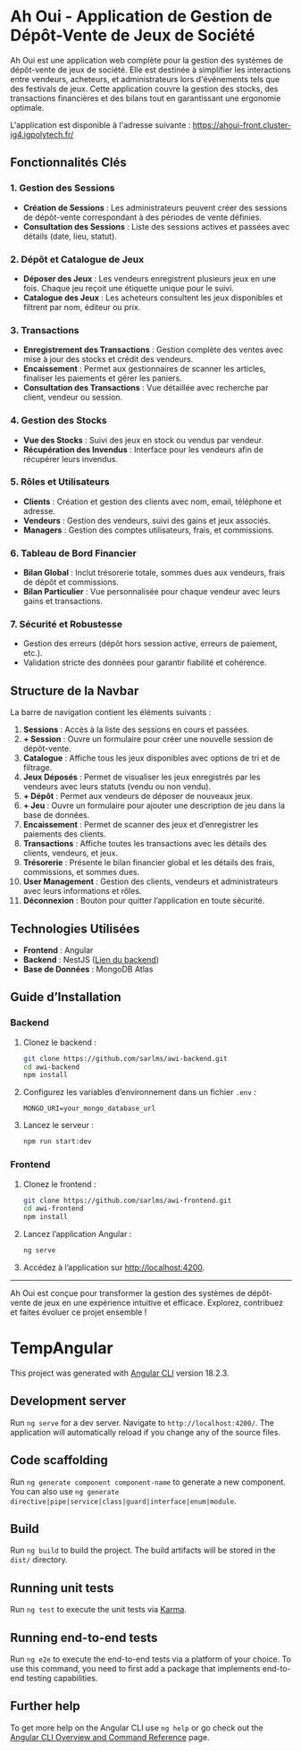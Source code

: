 # Ah Oui - Application de Gestion de Dépôt-Vente de Jeux de Société

Ah Oui est une application web complète pour la gestion des systèmes de dépôt-vente de jeux de société. Elle est destinée à simplifier les interactions entre vendeurs, acheteurs, et administrateurs lors d'événements tels que des festivals de jeux. Cette application couvre la gestion des stocks, des transactions financières et des bilans tout en garantissant une ergonomie optimale.

L'application est disponible à l'adresse suivante : https://ahoui-front.cluster-ig4.igpolytech.fr/

## Fonctionnalités Clés

### 1. Gestion des Sessions
- **Création de Sessions** : Les administrateurs peuvent créer des sessions de dépôt-vente correspondant à des périodes de vente définies.
- **Consultation des Sessions** : Liste des sessions actives et passées avec détails (date, lieu, statut).

### 2. Dépôt et Catalogue de Jeux
- **Déposer des Jeux** : Les vendeurs enregistrent plusieurs jeux en une fois. Chaque jeu reçoit une étiquette unique pour le suivi.
- **Catalogue des Jeux** : Les acheteurs consultent les jeux disponibles et filtrent par nom, éditeur ou prix.

### 3. Transactions
- **Enregistrement des Transactions** : Gestion complète des ventes avec mise à jour des stocks et crédit des vendeurs.
- **Encaissement** : Permet aux gestionnaires de scanner les articles, finaliser les paiements et gérer les paniers.
- **Consultation des Transactions** : Vue détaillée avec recherche par client, vendeur ou session.

### 4. Gestion des Stocks
- **Vue des Stocks** : Suivi des jeux en stock ou vendus par vendeur.
- **Récupération des Invendus** : Interface pour les vendeurs afin de récupérer leurs invendus.

### 5. Rôles et Utilisateurs
- **Clients** : Création et gestion des clients avec nom, email, téléphone et adresse.
- **Vendeurs** : Gestion des vendeurs, suivi des gains et jeux associés.
- **Managers** : Gestion des comptes utilisateurs, frais, et commissions.

### 6. Tableau de Bord Financier
- **Bilan Global** : Inclut trésorerie totale, sommes dues aux vendeurs, frais de dépôt et commissions.
- **Bilan Particulier** : Vue personnalisée pour chaque vendeur avec leurs gains et transactions.

### 7. Sécurité et Robustesse
- Gestion des erreurs (dépôt hors session active, erreurs de paiement, etc.).
- Validation stricte des données pour garantir fiabilité et cohérence.

## Structure de la Navbar

La barre de navigation contient les éléments suivants :

1. **Sessions** : Accès à la liste des sessions en cours et passées.
2. **+ Session** : Ouvre un formulaire pour créer une nouvelle session de dépôt-vente.
3. **Catalogue** : Affiche tous les jeux disponibles avec options de tri et de filtrage.
4. **Jeux Déposés** : Permet de visualiser les jeux enregistrés par les vendeurs avec leurs statuts (vendu ou non vendu).
5. **+ Dépôt** : Permet aux vendeurs de déposer de nouveaux jeux.
6. **+ Jeu** : Ouvre un formulaire pour ajouter une description de jeu dans la base de données.
7. **Encaissement** : Permet de scanner des jeux et d’enregistrer les paiements des clients.
8. **Transactions** : Affiche toutes les transactions avec les détails des clients, vendeurs, et jeux.
9. **Trésorerie** : Présente le bilan financier global et les détails des frais, commissions, et sommes dues.
10. **User Management** : Gestion des clients, vendeurs et administrateurs avec leurs informations et rôles.
11. **Déconnexion** : Bouton pour quitter l’application en toute sécurité.

## Technologies Utilisées
- **Frontend** : Angular
- **Backend** : NestJS ([Lien du backend](https://github.com/sarlms/awi-backend))
- **Base de Données** : MongoDB Atlas

## Guide d’Installation

### Backend
1. Clonez le backend :
    ```bash
    git clone https://github.com/sarlms/awi-backend.git
    cd awi-backend
    npm install
    ```
2. Configurez les variables d’environnement dans un fichier `.env` :
    ```env
    MONGO_URI=your_mongo_database_url
    ```
3. Lancez le serveur :
    ```bash
    npm run start:dev
    ```

### Frontend
1. Clonez le frontend :
    ```bash
    git clone https://github.com/sarlms/awi-frontend.git
    cd awi-frontend
    npm install
    ```
2. Lancez l’application Angular :
    ```bash
    ng serve
    ```
3. Accédez à l’application sur [http://localhost:4200](http://localhost:4200).

---

Ah Oui est conçue pour transformer la gestion des systèmes de dépôt-vente de jeux en une expérience intuitive et efficace. Explorez, contribuez et faites évoluer ce projet ensemble !

# TempAngular

This project was generated with [Angular CLI](https://github.com/angular/angular-cli) version 18.2.3.

## Development server

Run `ng serve` for a dev server. Navigate to `http://localhost:4200/`. The application will automatically reload if you change any of the source files.

## Code scaffolding

Run `ng generate component component-name` to generate a new component. You can also use `ng generate directive|pipe|service|class|guard|interface|enum|module`.

## Build

Run `ng build` to build the project. The build artifacts will be stored in the `dist/` directory.

## Running unit tests

Run `ng test` to execute the unit tests via [Karma](https://karma-runner.github.io).

## Running end-to-end tests

Run `ng e2e` to execute the end-to-end tests via a platform of your choice. To use this command, you need to first add a package that implements end-to-end testing capabilities.

## Further help

To get more help on the Angular CLI use `ng help` or go check out the [Angular CLI Overview and Command Reference](https://angular.dev/tools/cli) page.
